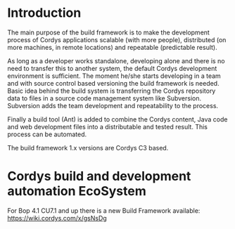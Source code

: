 # Introduction #
The main purpose of the build framework is to make the development process of Cordys applications scalable (with more people), distributed (on more machines, in remote locations) and repeatable (predictable result).

As long as a developer works standalone, developing alone and there is no need to transfer this to another system, the default Cordys development environment is sufficient. The moment he/she starts developing in a team and with source control based versioning the build framework is needed. Basic idea behind the build system is transferring the Cordys repository data to files in a source code management system like Subversion. Subversion adds the team development and repeatability to the process.

Finally a build tool (Ant) is added to combine the Cordys content, Java code and web development files into a distributable and tested result. This process can be automated.

The build framework 1.x versions are Cordys C3 based.

# Cordys build and development automation EcoSystem #
For Bop 4.1 CU7.1 and up there is a new Build Framework available: https://wiki.cordys.com/x/gsNsDg